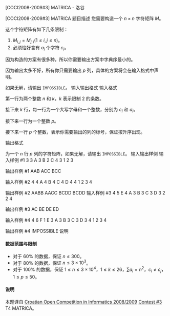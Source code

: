 



[COCI2008-2009#3] MATRICA - 洛谷














[COCI2008-2009#3] MATRICA
题目描述
您需要构造一个 $n\times n$ 字符矩阵 $M$。

这个字符矩阵有如下几条限制：
1. $M_{i,j}=M_{j,i}(1\le i,j\le n)$。
1. 必须恰好含有 $a_i$ 个字符 $c_i$。

因为构造的方案有很多种，所以你需要输出方案中字典序最小的。

因为输出太多不好，所有你只需要输出 $p$ 列，具体的方案将会在输入格式中声明。

如果无解，请输出 `IMPOSSIBLE`。
输入输出格式
输入格式

第一行为两个整数 $n$ 和 $k$，$k$ 表示限制 $2$ 的条数。

接下来 $k$ 行，每一行为一个大写字母和一个整数，分别为 $c_i$ 和 $a_i$。

接下来一行为一个整数 $p$。

接下来一行 $p$ 个整数，表示你需要输出的列的标号，保证按升序出现。

输出格式

为一个 $n$ 行 $p$ 列的字符矩阵，如果无解，请输出 `IMPOSSIBLE`。
输入输出样例
输入样例 #1
3 3
A 3
B 2
C 4
3
1 2 3 

输出样例 #1
AAB
ACC
BCC 

输入样例 #2
4 4
A 4
B 4
C 4
D 4
4
1 2 3 4 

输出样例 #2
AABB
AACC
BCDD
BCDD 
输入样例 #3
4 5
E 4
A 3
B 3
C 3
D 3
2
2 4 

输出样例 #3
AC
BE
DE
ED 

输入样例 #4
4 6
F 1
E 3
A 3
B 3
C 3
D 3
4
1 2 3 4 

输出样例 #4
IMPOSSIBLE 
说明
#### 数据范围与限制
- 对于 $60\%$ 的数据，保证 $n\le 300$。
- 对于 $80\%$ 的数据，保证 $n\le 3\times 10^3$。
- 对于 $100\%$ 的数据，保证 $1\le n\le 3\times 10^4$，$1\le k\le 26$，$\sum a_i=n^2$，$c_i\neq c_j$，$1\le p\le 50$。

#### 说明
本题译自 [Croatian Open Competition in Informatics 2008/2009](https://hsin.hr/coci/archive/2008_2009) [Contest #3](https://hsin.hr/coci/archive/2008_2009/contest3_tasks.pdf) T4 MATRICA。 






